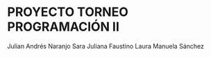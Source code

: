 # PROYECTO TORNEO PROGRAMACIÓN II
Julian Andrés Naranjo
Sara Juliana Faustino
Laura Manuela Sánchez
